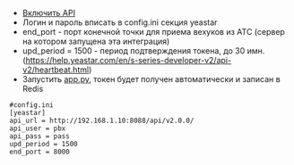 + [Включить API ](https://help.yeastar.com/en/s-series-developer/api/enable_api_access_on_pbx.html)
+ Логин и пароль вписать в config.ini секция yeastar
+ end_port - порт конечной точки для приема вехуков из АТС (сервер на котором запущена эта интеграция)
+ upd_period = 1500 - период подтверждения токена, до 30 имн. (https://help.yeastar.com/en/s-series-developer-v2/api-v2/heartbeat.html)
+ Запустить [app.py](app.py), токен будет получен автоматически и записан в Redis


```
#config.ini
[yeastar]
api_url = http://192.168.1.10:8088/api/v2.0.0/
api_user = pbx
api_pass = pass
upd_period = 1500
end_port = 8000
```